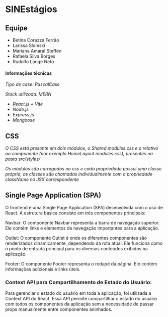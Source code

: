 # SINEstágios

## Equipe
- Betina Corazza Ferrão
- Larissa Slomski
- Mariana Amaral Steffen
- Rafaela Silva Borges
- Rudolfo Lange Neto

#### Informações técnicas

_Tipo de case: PascalCase_

_Stack utilizada: MERN_

- _React.js + Vite_
- _Node.js_
- _Express.js_
- _Mongoose_

## CSS

_O CSS está presente em dois módulos, o Shared.modules.css e o relativo ao componente (por exemplo HomeLayout.modules.css), presentes na pasta src/styles/_

_Os módulos são carregados no css e cada propriedade possui uma classe própria, as classes são chamadas individualmente com a propriedade className no JSX correspondente_

## Single Page Application (SPA)
O frontend é uma Single Page Application (SPA) desenvolvida com o uso de React. A estrutura básica consiste em três componentes principais:

Navbar:
O componente Navbar representa a barra de navegação superior. Ele contém links e elementos de navegação importantes para a aplicação.

Outlet:
O componente Outlet é onde os diferentes componentes são renderizados dinamicamente, dependendo da rota atual. Ele funciona como o ponto de entrada principal para os diversos conteúdos exibidos na aplicação.

Footer:
O componente Footer representa o rodapé da página. Ele contém informações adicionais e links úteis.

### Context API para Compartilhamento de Estado do Usuário: 
Para gerenciar o estado do usuário em toda a aplicação, foi utilizada a Context API do React. Essa API permite compartilhar o estado do usuário com todos os componentes da aplicação sem a necessidade de passar props manualmente entre componentes aninhados.
